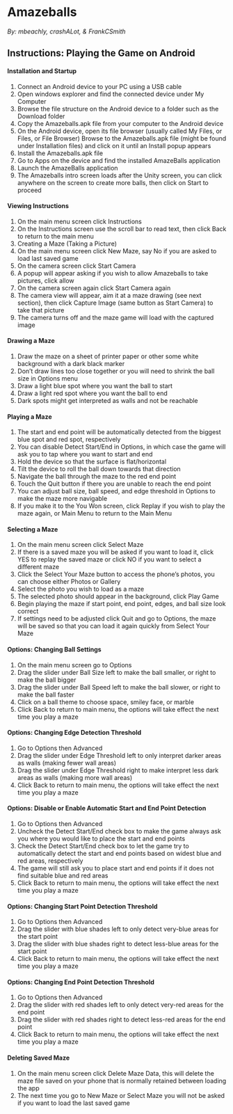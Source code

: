# Amazeballs
*By:  mbeachly, crashALot, & FrankCSmith*

## Instructions: Playing the Game on Android

#### Installation and Startup
1. Connect an Android device to your PC using a USB cable
2. Open windows explorer and find the connected device under My Computer
3. Browse the file structure on the Android device to a folder such as the Download folder
4. Copy the Amazeballs.apk file from your computer to the Android device
5. On the Android device, open its file browser (usually called My Files, or Files, or File Browser)
Browse to the Amazeballs.apk file (might be found under Installation files) and click on it until an Install popup appears
6. Install the Amazeballs.apk file
7. Go to Apps on the device and find the installed AmazeBalls application
8. Launch the AmazeBalls application
9. The Amazeballs intro screen loads after the Unity screen, you can click anywhere on the screen to create more balls, then click on Start to proceed

#### Viewing Instructions
1. On the main menu screen click Instructions
2. On the Instructions screen use the scroll bar to read text, then click Back to return to the main menu
3. Creating a Maze (Taking a Picture)
4. On the main menu screen click New Maze, say No if you are asked to load last saved game
5. On the camera screen click Start Camera
6. A popup will appear asking if you wish to allow Amazeballs to take pictures, click allow
7. On the camera screen again click Start Camera again
8. The camera view will appear, aim it at a maze drawing (see next section), then click Capture Image (same button as Start Camera) to take that picture
9. The camera turns off and the maze game will load with the captured image

#### Drawing a Maze
1. Draw the maze on a sheet of printer paper or other some white background with a dark black marker
2. Don’t draw lines too close together or you will need to shrink the ball size in Options menu
3. Draw a light blue spot where you want the ball to start
4. Draw a light red spot where you want the ball to end
5. Dark spots might get interpreted as walls and not be reachable

#### Playing a Maze
1. The start and end point will be automatically detected from the biggest blue spot and red spot, respectively
2. You can disable Detect Start/End in Options, in which case the game will ask you to tap where you want to start and end
3. Hold the device so that the surface is flat/horizontal
4. Tilt the device to roll the ball down towards that direction
5. Navigate the ball through the maze to the red end point
6. Touch the Quit button if there you are unable to reach the end point
7. You can adjust ball size, ball speed, and edge threshold in Options to make the maze more navigable
8. If you make it to the You Won screen, click Replay if you wish to play the maze again, or Main Menu to return to the Main Menu

#### Selecting a Maze
1. On the main menu screen click Select Maze
2. If there is a saved maze you will be asked if you want to load it, click YES to replay the saved maze or click NO if you want to select a different maze
3. Click the Select Your Maze button to access the phone’s photos, you can choose either Photos or Gallery
4. Select the photo you wish to load as a maze
5. The selected photo should appear in the background, click Play Game
6. Begin playing the maze if start point, end point, edges, and ball size look correct
7. If settings need to be adjusted click Quit and go to Options, the maze will be saved so that you can load it again quickly from
Select Your Maze

#### Options: Changing Ball Settings
1. On the main menu screen go to Options
2. Drag the slider under Ball Size left to make the ball smaller, or right to make the ball bigger
3. Drag the slider under Ball Speed left to make the ball slower, or right to make the ball faster
4. Click on a ball theme to choose space, smiley face, or marble
5. Click Back to return to main menu, the options will take effect the next time you play a maze

#### Options: Changing Edge Detection Threshold
1. Go to Options then Advanced
2. Drag the slider under Edge Threshold left to only interpret darker areas as walls (making fewer wall areas)
3. Drag the slider under Edge Threshold right to make interpret less dark areas as walls (making more wall areas)
4. Click Back to return to main menu, the options will take effect the next time you play a maze

#### Options: Disable or Enable Automatic Start and End Point Detection
1. Go to Options then Advanced
2. Uncheck the Detect Start/End check box to make the game always ask you where you would like to place the start and end points
3. Check the Detect Start/End check box to let the game try to automatically detect the start and end points based on widest blue and red areas, respectively
4. The game will still ask you to place start and end points if it does not find suitable blue and red areas
5. Click Back to return to main menu, the options will take effect the next time you play a maze

#### Options: Changing Start Point Detection Threshold
1. Go to Options then Advanced
2. Drag the slider with blue shades left to only detect very-blue areas for the start point
3. Drag the slider with blue shades right to detect less-blue areas for the start point
4. Click Back to return to main menu, the options will take effect the next time you play a maze

#### Options: Changing End Point Detection Threshold
1. Go to Options then Advanced
2. Drag the slider with red shades left to only detect very-red areas for the end point
3. Drag the slider with red shades right to detect less-red areas for the end point
4. Click Back to return to main menu, the options will take effect the next time you play a maze

#### Deleting Saved Maze
1. On the main menu screen click Delete Maze Data, this will delete the maze file saved on your phone that is normally retained between loading the app 
2. The next time you go to New Maze or Select Maze you will not be asked if you want to load the last saved game


 
